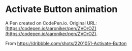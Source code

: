 # Activate Button animation

A Pen created on CodePen.io. Original URL: [https://codepen.io/aaroniker/pen/ZVOrOZ](https://codepen.io/aaroniker/pen/ZVOrOZ).

From https://dribbble.com/shots/2201051-Activate-Button
